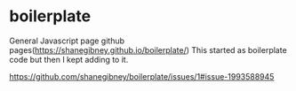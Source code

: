 # boilerplate
General Javascript page 
github pages(https://shanegibney.github.io/boilerplate/)
This started as boilerplate code but then I kept adding to it.

https://github.com/shanegibney/boilerplate/issues/1#issue-1993588945
